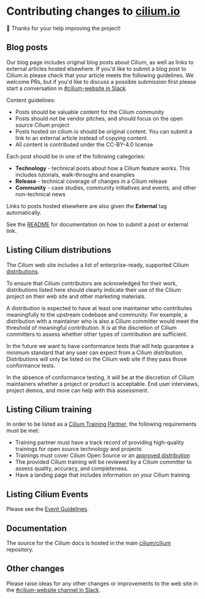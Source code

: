 # Contributing changes to [cilium.io](https://cilium.io/)

:bee: Thanks for your help improving the project!

## Blog posts

Our blog page includes original blog posts about Cilium, as well as links to external articles hosted elsewhere. If you'd like to submit a blog post to Cilium.io please check that your article meets the following guidelines. We welcome PRs, but if you'd like to discuss a possible submission first please start a conversation in [#cilium-website in Slack][slack].

Content guidelines:

- Posts should be valuable content for the Cilium community
- Posts should not be vendor pitches, and should focus on the open source Cilium project
- Posts hosted on cilium.io should be original content. You can submit a link to an external article instead of copying content.
- All content is contributed under the CC-BY-4.0 license

Each post should be in one of the following categories:

- **Technology** - technical posts about how a Cilium feature works. This includes tutorials, walk-throughs and examples
- **Release** - technical coverage of changes in a Cilium release
- **Community** - case studies, community initiatives and events, and other non-technical news

Links to posts hosted elsewhere are also given the **External** tag automatically.

See the [README](https://github.com/cilium/cilium.io#how-to-create-blog-post) for documentation on how to submit a post or external link.

## Listing Cilium distributions

The Cilium web site includes a list of enterprise-ready, supported Cilium [distributions](https://cilium.io/enterprise).

To ensure that Cilium contributors are acknowledged for their work, distributions listed here should clearly indicate their use of the Cilium project on their web site and other marketing materials.

A distribution is expected to have at least one maintainer who contributes meaningfully to the upstream codebase and community. For example, a distribution with a maintainer who is also a Cilium committer would meet the threshold of meaningful contribution. It is at the discretion of Cilium committers to assess whether other types of contribution are sufficient.

In the future we want to have conformance tests that will help guarantee a minimum standard that any user can expect from a Cilium distribution. Distributions will only be listed on the Cilium web site if they pass those conformance tests.

In the absence of conformance testing, it will be at the discretion of Cilium maintainers whether a project or product is acceptable. End user interviews, project demos, and more can help with this assessment.

## Listing Cilium training

In order to be listed as a [Cilium Training Partner](https://cilium.io/enterprise), the following requirements must be met:

- Training partner must have a track record of providing high-quality trainings for open source technology and projects
- Trainings must cover Cilium Open Source or an [approved distribution](https://cilium.io/enterprise)
- The provided Cilium training will be reviewed by a Cilium committer to assess quality, accuracy, and completeness.
- Have a landing page that includes information on your Cilium training.

## Listing Cilium Events

Please see the [Event Guidelines](https://github.com/cilium/cilium.io/blob/main/Events-Guidelines.md).

## Documentation

The source for the Cilium docs is hosted in the main [cilium/cilium](https://github.com/cilium/cilium) repository.

## Other changes

Please raise ideas for any other changes or improvements to the web site in the [#cilium-website channel in Slack][slack].

[slack]: https://cilium.slack.com/archives/C033BUL97BK
